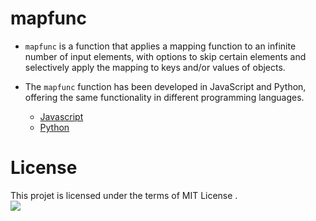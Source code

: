 # mapfunc

- `mapfunc` is a function that applies a mapping function to an infinite number of input elements, with options to skip certain elements and selectively apply the mapping to keys and/or values of objects.

- The `mapfunc` function has been developed in JavaScript and Python, offering the same functionality in different programming languages.
  - [Javascript](https://github.com/zakarialaoui10/mapfunc/tree/main/Javascript)
  - [Python](https://github.com/zakarialaoui10/mapfunc/tree/main/Python)

# License 
This projet is licensed under the terms of MIT License .<br>
<img src="https://img.shields.io/github/license/zakarialaoui10/zikojs?color=rgb%2820%2C21%2C169%29">
